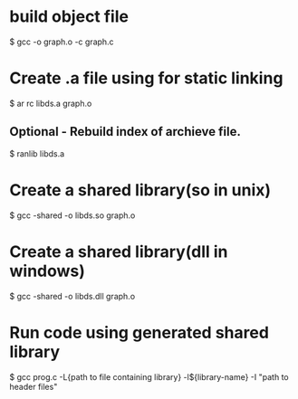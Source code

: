 # build object file
$ gcc -o graph.o -c graph.c

# Create .a file using for static linking
$ ar rc libds.a graph.o

## Optional - Rebuild index of archieve file.
$ ranlib libds.a

# Create a shared library(so in unix)
$ gcc -shared -o libds.so graph.o

# Create a shared library(dll in windows)
$ gcc -shared -o libds.dll graph.o

# Run code using generated shared library
$ gcc prog.c -L{path to file containing library} -l${library-name} -I "path to header files"